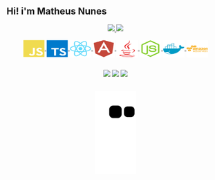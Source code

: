 ## Hi! i'm Matheus Nunes
 <div align="center">

<a href="https://github.com/mathieus01" >
  <img height="180em" src="https://github-readme-stats.vercel.app/api?username=mathieus01&show_icons=true&theme=default&include_all_commits=true&count_private=true"/>
  <img height="180em" src="https://github-readme-stats.vercel.app/api/top-langs/?username=mathieus01&layout=compact&langs_count=7&theme=default"/>
</div>
<div align="center"><br>
  <img align="center" alt="js" height="40" width="50" src="https://raw.githubusercontent.com/devicons/devicon/master/icons/javascript/javascript-plain.svg">
  <img align="center" alt="ts" height="40" width="50" src="https://raw.githubusercontent.com/devicons/devicon/master/icons/typescript/typescript-plain.svg">
  <img align="center" alt="react" height="40" width="50" src="https://raw.githubusercontent.com/devicons/devicon/master/icons/react/react-original.svg">
   <img align="center" alt="angular" height="40" width="50" src="https://github.com/devicons/devicon/blob/master/icons/angularjs/angularjs-plain.svg">
  <img align="center" alt="java" height="40" width="50" src="https://github.com/devicons/devicon/blob/master/icons/java/java-plain.svg">
  <img align="center" alt="node" height="40" width="50" src="https://github.com/devicons/devicon/blob/master/icons/nodejs/nodejs-plain.svg">
  <img align="center" alt="docker" height="40" width="50" src="https://github.com/devicons/devicon/blob/master/icons/docker/docker-plain.svg">
  <img align="center" alt="aws" height="40" width="50" src="https://github.com/devicons/devicon/blob/master/icons/amazonwebservices/amazonwebservices-plain-wordmark.svg">

</div>
  
  ##
 
<div align="center"> 
  <a href="https://instagram.com/mnunesth" target="_blank"><img src="https://img.shields.io/badge/-Instagram-%23E4405F?style=for-the-badge&logo=instagram&logoColor=white" target="_blank"></a>
  <a href = "mailto:mathieusnunes@gmail.com"><img src="https://img.shields.io/badge/-Gmail-%23333?style=for-the-badge&logo=gmail&logoColor=white" target="_blank"></a>
  <a href="https://www.linkedin.com/in/mnunesth" target="_blank"><img src="https://img.shields.io/badge/-LinkedIn-%230077B5?style=for-the-badge&logo=linkedin&logoColor=white" target="_blank"></a> 
 
   ##
 
  ![Snake animation](https://github.com/rafaballerini/rafaballerini/blob/output/github-contribution-grid-snake.svg)
 
</div>
